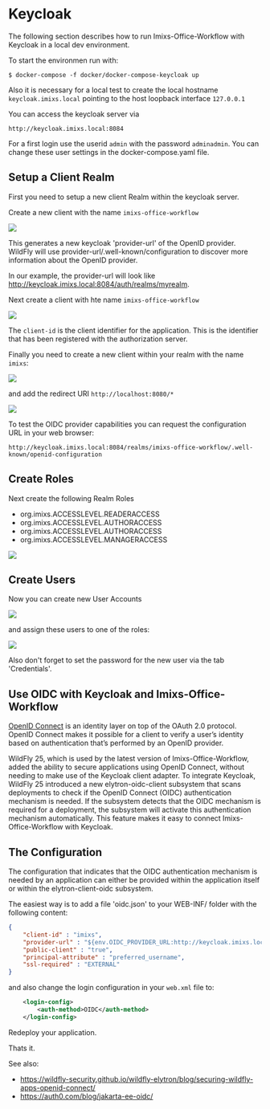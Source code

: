 # Keycloak

The following section describes how to run Imixs-Office-Workflow with Keycloak in a local dev environment.

To start the environmen run with:

    $ docker-compose -f docker/docker-compose-keycloak up

Also it is necessary for a local test to create the local hostname `keycloak.imixs.local` pointing to the host loopback interface `127.0.0.1`


You can access the keycloak server via

    http://keycloak.imixs.local:8084

For a first login use the userid `admin` with the password `adminadmin`. You can change these user settings in the docker-compose.yaml file. 



## Setup a Client Realm

First you need to setup a new client Realm within the keycloak server. 

Create a new client with the name `imixs-office-workflow`

<img src="keycloak-001.png" />

This generates a new keycloak 'provider-url' of the OpenID provider. WildFly will use provider-url/.well-known/configuration to discover more information about the OpenID provider. 

In our example, the provider-url will look like http://keycloak.imixs.local:8084/auth/realms/myrealm.


Next create a client with hte name `imixs-office-workflow`


<img src="keycloak-002.png" />

The   `client-id` is the client identifier for the application. This is the identifier that has been registered with the authorization server.


Finally you need to create a new client within your realm with the name `imixs`:

<img src="keycloak-004.png" />

and add the redirect URI `http://localhost:8080/*`


<img src="keycloak-005.png" />


To test the OIDC provider capabilities you can request the configuration URL in your web browser:

    http://keycloak.imixs.local:8084/realms/imixs-office-workflow/.well-known/openid-configuration


## Create Roles 

Next create the following Realm Roles 

- org.imixs.ACCESSLEVEL.READERACCESS
- org.imixs.ACCESSLEVEL.AUTHORACCESS
- org.imixs.ACCESSLEVEL.AUTHORACCESS
- org.imixs.ACCESSLEVEL.MANAGERACCESS

<img src="keycloak-003.png" />


## Create Users

Now you can create new User Accounts 

<img src="keycloak-006.png" />

and assign these users to one of the roles:

<img src="keycloak-007.png" />

Also don't forget to set the password for the new user via the tab 'Credentials'. 

## Use OIDC with Keycloak and Imixs-Office-Workflow

[OpenID Connect](https://openid.net/connect/) is an identity layer on top of the OAuth 2.0 protocol. OpenID Connect makes it possible for a client to verify a user’s identity based on authentication that’s performed by an OpenID provider.

WildFly 25, which is used by the latest version of Imixs-Office-Workflow, added the ability to secure applications using OpenID Connect, without needing to make use of the Keycloak client adapter. To integrate Keycloak, WildFly 25 introduced a new elytron-oidc-client subsystem that scans deployments to check if the OpenID Connect (OIDC) authentication mechanism is needed. If the subsystem detects that the OIDC mechanism is required for a deployment, the subsystem will activate this authentication mechanism automatically. This feature makes it easy to connect Imixs-Office-Workflow with Keycloak. 

## The Configuration

The configuration that indicates that the OIDC authentication mechanism is needed by an application can either be provided within the application itself or within the elytron-client-oidc subsystem.

The easiest way is to add a file 'oidc.json' to your WEB-INF/ folder with the following content:

```json 
{
    "client-id" : "imixs",
    "provider-url" : "${env.OIDC_PROVIDER_URL:http://keycloak.imixs.local:8084}/realms/imixs-office-workflow",
    "public-client" : "true",
    "principal-attribute" : "preferred_username",
    "ssl-required" : "EXTERNAL"
}
```


and also change the login configuration in your `web.xml` file to:


```xml
 	<login-config>
        <auth-method>OIDC</auth-method>
    </login-config>
```

Redeploy your application. 

Thats it.



See also: 

 - https://wildfly-security.github.io/wildfly-elytron/blog/securing-wildfly-apps-openid-connect/
 - https://auth0.com/blog/jakarta-ee-oidc/

